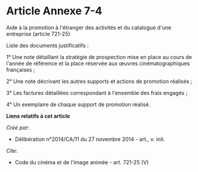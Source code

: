 # Article Annexe 7-4

Aide à la promotion à l'étranger des activités et du catalogue d'une entreprise (article 721-25) 

Liste des documents justificatifs : 

1° Une note détaillant la stratégie de prospection mise en place au cours de l'année de référence et la place réservée aux
œuvres cinématographiques françaises ; 

2° Une note décrivant les autres supports et actions de promotion réalisés ; 

3° Les factures détaillées correspondant à l'ensemble des frais engagés ; 

4° Un exemplaire de chaque support de promotion réalisé.

**Liens relatifs à cet article**

_Créé par_:

  - Délibération n°2014/CA/11 du 27 novembre 2014 - art., v. init.

_Cite_:

  - Code du cinéma et de l'image animée - art. 721-25 (V)
